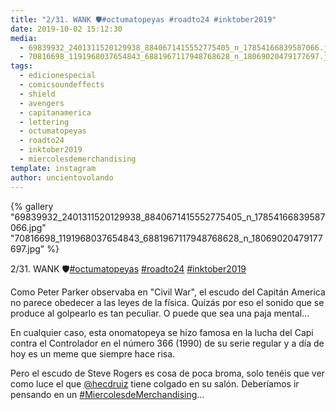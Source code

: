 ```yaml
---
title: "2/31. WANK 🛡#octumatopeyas #roadto24 #inktober2019"
date: 2019-10-02 15:12:30
media: 
  - 69839932_2401311520129938_8840671415552775405_n_17854166839587066.jpg
  - 70816698_1191968037654843_6881967117948768628_n_18069020479177697.jpg
tags: 
  - edicionespecial
  - comicsoundeffects
  - shield
  - avengers
  - capitanamerica
  - lettering
  - octumatopeyas
  - roadto24
  - inktober2019
  - miercolesdemerchandising
template: instagram
author: uncientovolando
---
```


{% gallery "69839932_2401311520129938_8840671415552775405_n_17854166839587066.jpg" "70816698_1191968037654843_6881967117948768628_n_18069020479177697.jpg" %}

2/31. WANK 🛡[#octumatopeyas](/etiquetas/octumatopeyas) [#roadto24](/etiquetas/roadto24) [#inktober2019](/etiquetas/inktober2019)

Como Peter Parker observaba en "Civil War", el escudo del Capitán America no parece obedecer a las leyes de la física. Quizás por eso el sonido que se produce al golpearlo es tan peculiar. O puede que sea una paja mental...

En cualquier caso, esta onomatopeya se hizo famosa en la lucha del Capi contra el Controlador en el número 366 (1990) de su serie regular y a día de hoy es un meme que siempre hace risa.

Pero el escudo de Steve Rogers es cosa de poca broma, solo tenéis que ver como luce el que [@hecdruiz](https://instagram.com/hecdruiz) tiene colgado en su salón. Deberíamos ir pensando en un [#MiercolesdeMerchandising](/etiquetas/miercolesdemerchandising)...

